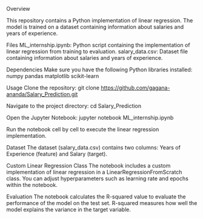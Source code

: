 Overview

This repository contains a Python implementation of linear regression. The model is trained on a dataset containing information about salaries and years of experience.

Files
ML_internship.ipynb: Python script containing the implementation of linear regression from training to evaluation.
salary_data.csv: Dataset file containing information about salaries and years of experience.

Dependencies
Make sure you have the following Python libraries installed:
numpy
pandas
matplotlib
scikit-learn


Usage
Clone the repository:
git clone https://github.com/gagana-ananda/Salary_Prediction.git

Navigate to the project directory:
cd Salary_Prediction

Open the Jupyter Notebook:
jupyter notebook ML_internship.ipynb

Run the notebook cell by cell to execute the linear regression implementation.


Dataset
The dataset (salary_data.csv) contains two columns: Years of Experience (feature) and Salary (target).

Custom Linear Regression Class
The notebook includes a custom implementation of linear regression in a LinearRegressionFromScratch class. You can adjust hyperparameters such as learning rate and epochs within the notebook.

Evaluation
The notebook calculates the R-squared value to evaluate the performance of the model on the test set. R-squared measures how well the model explains the variance in the target variable.
